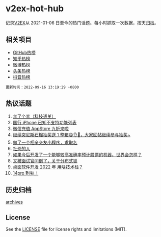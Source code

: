 # v2ex-hot-hub

 记录[V2EX](https://www.v2ex.com/)从 2021-01-06 日至今的热门话题。每小时抓取一次数据，按天[归档](archives)。
 
 ## 相关项目

- [GitHub热榜](https://github.com/lonnyzhang423/github-hot-hub)
- [知乎热榜](https://github.com/lonnyzhang423/zhihu-hot-hub)
- [微博热榜](https://github.com/lonnyzhang423/weibo-hot-hub)
- [头条热榜](https://github.com/lonnyzhang423/toutiao-hot-hub)
- [抖音热榜](https://github.com/lonnyzhang423/douyin-hot-hub)


 `更新时间：2022-09-16 13:19:29 +0800`

## 热议话题

1. [羊了个羊（科技通关）](https://www.v2ex.com/t/880260)
1. [国行 iPhone 已知不支持功能列表](https://www.v2ex.com/t/880430)
1. [微信充值 AppStore 九折来啦](https://www.v2ex.com/t/880238)
1. [继续突尼斯石榴抽奖送 1 整箱😋👌🧺，大家回帖继续参与抽奖~](https://www.v2ex.com/t/880463)
1. [做了一个相亲交友小程序，求取名](https://www.v2ex.com/t/880296)
1. [社恐的人](https://www.v2ex.com/t/880444)
1. [如果今后开发了一个能够较高准确率预计股票的机器，世界会怎样？](https://www.v2ex.com/t/880290)
1. [又被面试官问倒了，关于分布式锁](https://www.v2ex.com/t/880339)
1. [桌面软件开发 2022 年 用啥技术栈？](https://www.v2ex.com/t/880360)
1. [14pro 到啦！](https://www.v2ex.com/t/880421)

## 历史归档

[archives](archives)

## License

See the [LICENSE](LICENSE) file for license rights and limitations (MIT).
